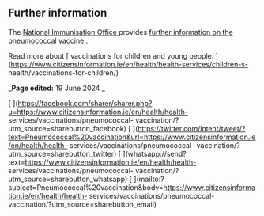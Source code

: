 ##  Further information

The [ National Immunisation Office
](https://www.hse.ie/eng/health/immunisation/whoweare/) provides [ further
information on the pneumococcal vaccine
](https://www.hse.ie/eng/health/immunisation/pubinfo/adult/pneumo/) .

Read more about [ vaccinations for children and young people.
](https://www.citizensinformation.ie/en/health/health-services/children-s-
health/vaccinations-for-children/)

_**Page edited:** 19 June 2024 _

[
](https://facebook.com/sharer/sharer.php?u=https://www.citizensinformation.ie/en/health/health-
services/vaccinations/pneumococcal-
vaccination/?utm_source=sharebutton_facebook) [
](https://twitter.com/intent/tweet/?text=Pneumococcal%20vaccination&url=https://www.citizensinformation.ie/en/health/health-
services/vaccinations/pneumococcal-
vaccination/?utm_source=sharebutton_twitter) [
](whatsapp://send?text=https://www.citizensinformation.ie/en/health/health-
services/vaccinations/pneumococcal-
vaccination/?utm_source=sharebutton_whatsapp) [
](mailto:?subject=Pneumococcal%20vaccination&body=https://www.citizensinformation.ie/en/health/health-
services/vaccinations/pneumococcal-vaccination/?utm_source=sharebutton_email)
[ ](javascript:void\(0\))
